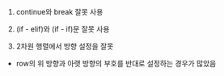 1. continue와 break 잘못 사용

2. (if - elif)와 (if - if)문 잘못 사용  

3. 2차원 행렬에서 방향 설정을 잘못
- row의 위 방향과 아랫 방향의 부호를 반대로 설정하는 경우가 많았음

